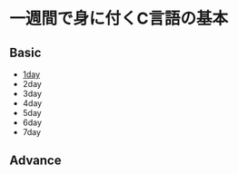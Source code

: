 # 一週間で身に付くC言語の基本

## Basic

- [1day](./1day/)
- 2day
- 3day
- 4day
- 5day
- 6day
- 7day

## Advance
